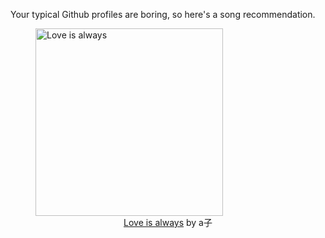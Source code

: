 Your typical Github profiles are boring, so here's a song recommendation.
<figure><img width="300" height="300" src="https://i.scdn.co/image/ab67616d0000b27360ce8735a4c0e5951cd91fee" alt="Love is always" /><figcaption align="center"><a href="https://open.spotify.com/track/5mWFPBsJLGSt9LJjULiqKE" target="_blank">Love is always</a> by a子</figcaption></figure>
